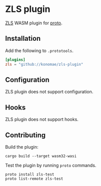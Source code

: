 # ZLS plugin

[ZLS](https://github.com/zigtools/zls) WASM plugin for [proto](https://github.com/moonrepo/proto).

## Installation

Add the following to `.prototools`.

```toml
[plugins]
zls = "github://konomae/zls-plugin"
```

## Configuration

ZLS plugin does not support configuration.

## Hooks

ZLS plugin does not support hooks.

## Contributing

Build the plugin:

```shell
cargo build --target wasm32-wasi
```

Test the plugin by running `proto` commands.

```shell
proto install zls-test
proto list-remote zls-test
```
